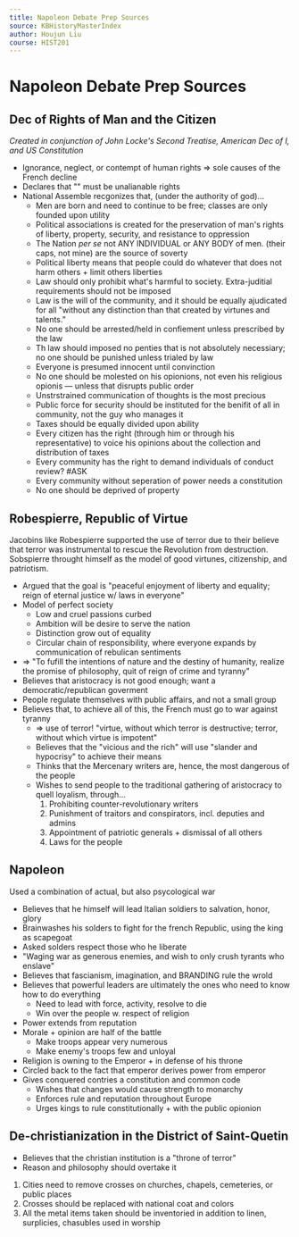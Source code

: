 ```yaml
---
title: Napoleon Debate Prep Sources
source: KBHistoryMasterIndex
author: Houjun Liu
course: HIST201
---
```


# Napoleon Debate Prep Sources

## Dec of Rights of Man and the Citizen
*Created in conjunction of John Locke's Second Treatise, American Dec of I, and US Constitution*


* Ignorance, neglect, or contempt of human rights => sole causes of the French decline
* Declares that "" must be unalianable rights
* National Assemble recgonizes that, (under the authority of god)...
	* Men are born and need to continue to be free; classes are only founded upon utility
	* Political associations is created for the preservation of man's rights of liberty, property, security, and resistance to oppression
	 * The Nation *per se* not ANY INDIVIDUAL or ANY BODY of men. (their caps, not mine) are the source of soverty
	* Political liberty means that people could do whatever that does not harm others + limit others liberties
	* Law should only prohibit what's harmful to society. Extra-juditial requirements should not be imposed
	* Law is the will of the community, and it should be equally ajudicated for all "without any distinction than that created by virtunes and talents."
	* No one should be arrested/held in confiement unless prescribed by the law
	* Th law should imposed no penties that is not absolutely necessiary; no one should be punished unless trialed by law
	* Everyone is presumed innocent until convinction
	* No one should be molested on his opionions, not even his religious opionis — unless that disrupts public order
	* Unstrstrained communication of thoughts is the most precious
	* Public force for security should be instituted for the benifit of all in community, not the guy who manages it
	* Taxes should be equally divided upon ability
	* Every citizen has the right (through him or through his representative) to voice his opinions about the collection and distribution of taxes
	* Every community has the right to demand individuals of conduct review? #ASK
	* Every community without seperation of power needs a constitution
	* No one should be deprived of property
	
## Robespierre, Republic of Virtue

Jacobins like Robespierre supported the use of terror due to their believe that terror was instrumental to rescue the Revolution from destruction. Sobspierre throught himself as the model of good virtunes, citizenship, and patriotism.

* Argued that the goal is "peaceful enjoyment of liberty and equality; reign of eternal justice w/ laws in everyone"
* Model of perfect society
	* Low and cruel passions curbed
	* Ambition will be desire to serve the nation
	* Distinction grow out of equality
	* Circular chain of responsibility, where everyone expands by communication of rebulican sentiments
* => "To fufill the intentions of nature and the destiny of humanity, realize the promise of philosophy, quit of reign of crime and tyranny"
* Believes that aristocracy is not good enough; want a democratic/republican goverment
* People regulate themselves with public affairs, and not a small group
* Believes that, to achieve all of this, the French must go to war against tyranny
	* => use of terror! "virtue, without which terror is destructive; terror, without which virtue is impotent"
	* Believes that the "vicious and the rich" will use "slander and hypocrisy" to achieve their means
	* Thinks that the Mercenary writers are, hence, the most dangerous of the people
	* Wishes to send people to the traditional gathering of aristocracy to quell loyalism, through...
		1. Prohibiting counter-revolutionary writers
		2. Punishment of traitors and conspirators, incl. deputies and admins
		3. Appointment of patriotic generals + dismissal of all others
		4. Laws for the people 

## Napoleon
Used a combination of actual, but also psycological war

* Believes that he himself will lead Italian soldiers to salvation, honor, glory
* Brainwashes his solders to fight for the french Republic, using the king as scapegoat
* Asked solders respect those who he liberate
* "Waging war as generous enemies, and wish to only crush tyrants who enslave"
* Believes that fascianism, imagination, and BRANDING rule the wrold
* Believes that powerful leaders are ultimately the ones who need to know how to do everything
	* Need to lead with force, activity, resolve to die
	* Win over the people w. respect of religion
* Power extends from reputation
* Morale + opinion are half of the battle
	* Make troops appear very numerous
	* Make enemy's troops few and unloyal
* Religion is owning to the Emperor + in defense of his throne
* Circled back to the fact that emperor derives power from emperor
* Gives conquered contries a constitution and common code
	* Wishes that changes would cause strength to monarchy
	* Enforces rule and reputation throughout Europe
	* Urges kings to rule constitutionally + with the public opionion
	
## De-christianization	in the District of Saint-Quetin
* Believes that the christian institution is a "throne of terror"
* Reason and philosophy should overtake it

1. Cities need to remove crosses on churches, chapels, cemeteries, or public places
2. Crosses should be replaced with national coat and colors
3. All the metal items taken should be inventoried in addition to linen, surplicies, chasubles used in worship


